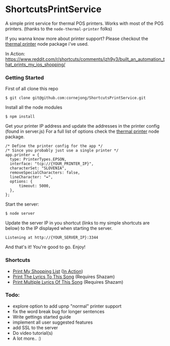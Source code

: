 # ShortcutsPrintService

A simple print service for thermal POS printers.
Works with most of the POS printers. (thanks to the ```node-thermal-printer``` folks)

If you wanna know more about printer support? Please checkout the [thermal printer](https://www.npmjs.com/package/node-thermal-printer) node package i've used.

In Action: https://www.reddit.com/r/shortcuts/comments/jzh9y3/built_an_automation_that_prints_my_ios_shopping/

### Getting Started
First of all clone this repo
```
$ git clone git@github.com:cornejong/ShortcutsPrintService.git
```

Install all the node modules
```
$ npm install
```

Get your printer IP address and update the addresses in the printer config (found in server.js)
For a full list of options check the [thermal printer](https://www.npmjs.com/package/node-thermal-printer) node package.
```JS
/* Define the printer config for the app */
/* Since you probably just use a single printer */
app.printer = {
  type: PrinterTypes.EPSON,
  interface: "tcp://{YOUR_PRINTER_IP}",
  characterSet: "SLOVENIA",
  removeSpecialCharacters: false,
  lineCharacter: "=",
  options: {
      timeout: 5000,
  },
};
```

Start the server:
```
$ node server
```

Update the server IP in you shortcut (links to my simple shortcuts are below) to the IP displayed when starting the server.
```
Listening at http://{YOUR_SERVER_IP}:3344
```

And that's it! You're good to go. Enjoy!

### Shortcuts
- [Print My Shopping List](https://www.icloud.com/shortcuts/d9cff80cc69744b185fa12f2256f362f) ([In Action](https://www.reddit.com/r/shortcuts/comments/jzh9y3/built_an_automation_that_prints_my_ios_shopping/))
- [Print The Lyrics To This Song](https://www.icloud.com/shortcuts/e4a20991dea44677bbd4e59e991946be) (Requires Shazam)
- [Print Multiple Lyrics Of This Song](https://www.icloud.com/shortcuts/52670a95db4848959841a2368d93c7b4) (Requires Shazam)

### Todo:
- explore option to add upnp "normal" printer support
- fix the word break bug for longer sentences
- Write gettings started guide
- implement all user suggested features
- add SSL to the server
- Do video tutorial(s)
- A lot more.. :)
